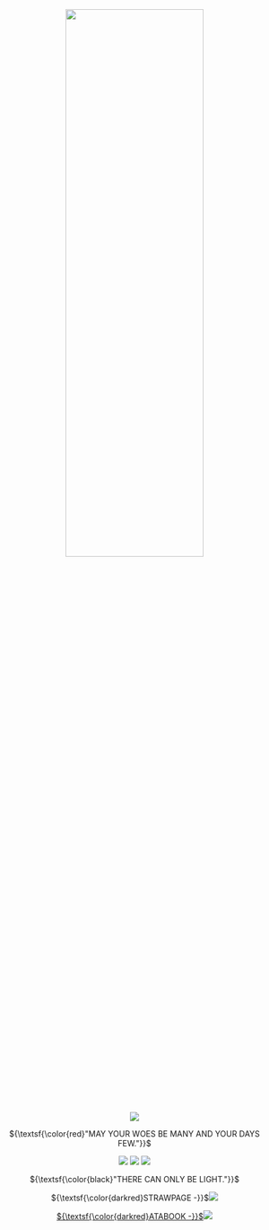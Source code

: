 <div align="center">
<img src="https://github.com/user-attachments/assets/36cf4180-8310-4ea4-9359-2d49c1984ed3" width="70%" height="50%"> 
  
![](https://komarev.com/ghpvc/?username=4ykai&color=c10f37&style=plastic&label=MORTALS) 

${\textsf{\color{red}"MAY YOUR WOES BE MANY AND YOUR DAYS FEW."}}$

<img src="https://64.media.tumblr.com/753498669013dd9bbe9a3b5ce889abba/bf1345544dee4f45-03/s100x200/03296eb4499229a79af184485083d24c666ea9e8.gifv"> <img src="https://64.media.tumblr.com/580551f263f71207a8b80cd5c83b3542/bf1345544dee4f45-b0/s100x200/313713988264ee870de10ae1c310f3a176d96b3f.gifv"> <img src="https://64.media.tumblr.com/6755801bfccd89844526a377e945109d/bf1345544dee4f45-41/s100x200/087265bcb1189861fad3cc34dbb7806df20cd5e5.gifv">

${\textsf{\color{black}"THERE CAN ONLY BE LIGHT."}}$


${\textsf{\color{darkred}STRAWPAGE -}}$<a href="https://v1ultra.straw.page"><img src="https://64.media.tumblr.com/133274a592665cb74e3c7c4e3f96dff7/0f1dd797b5574c42-33/s75x75_c1/c65153a27ff202eb0d4cd0a70310d5ca8f4bf795.gifv"> 

${\textsf{\color{darkred}ATABOOK -}}$<a href="https://4yokai.atabook.org/"><img src="https://64.media.tumblr.com/e93d2e996b768ded5a03cd9971258051/0f1dd797b5574c42-48/s75x75_c1/9612acd993be4ee33f2acb225e6d4afac79292a3.gifv"> 
